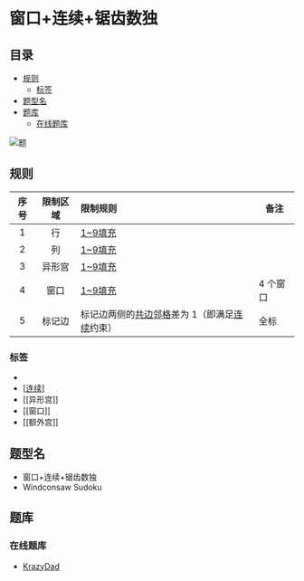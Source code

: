 # 窗口+连续+锯齿数独
<!-- START doctoc generated TOC please keep comment here to allow auto update -->
<!-- DON'T EDIT THIS SECTION, INSTEAD RE-RUN doctoc TO UPDATE -->
## 目录

- [规则](#%E8%A7%84%E5%88%99)
  - [标签](#%E6%A0%87%E7%AD%BE)
- [题型名](#%E9%A2%98%E5%9E%8B%E5%90%8D)
- [题库](#%E9%A2%98%E5%BA%93)
  - [在线题库](#%E5%9C%A8%E7%BA%BF%E9%A2%98%E5%BA%93)

<!-- END doctoc generated TOC please keep comment here to allow auto update -->

![题](https://krazydad.com/img/vsudoku_previews/windconsaw_preview.png)

## 规则

| 序号  | 限制区域 | 限制规则                        | 备注    |
|:---:|:----:|:----------------------------|-------|
|  1  |  行   | [1~9填充]                     |       |
|  2  |  列   | [1~9填充]                     |       |
|  3  | 异形宫  | [1~9填充]                     |       |
|  4  |  窗口  | [1~9填充]                     | 4 个窗口 |
|  5  | 标记边  | 标记边两侧的[共边邻格]差为 1（即满足[连续]约束） | 全标    |

### 标签

-
- [[连续]]
- [[异形宫]]
- [[窗口]]
- [[额外宫]]

## 题型名

- 窗口+连续+锯齿数独
- Windconsaw Sudoku

## 题库

### 在线题库

- [KrazyDad](https://krazydad.com/play/windconsaw/)

[1~9填充]: ../../../rules.md#1to9填充

[共边邻格]: ../../../../../../rules.md#共边邻格

[连续]: ../../../../../../rules.md#连续
